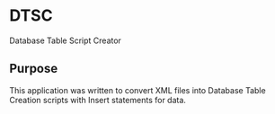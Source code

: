 # DTSC
Database Table Script Creator

## Purpose
This application was written to convert XML files into Database Table Creation scripts with Insert statements for data.
